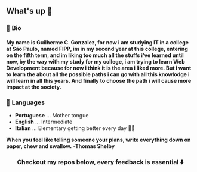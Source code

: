 ## What's up 👋

### :pencil: **Bio**
#### My name is **Guilherme C. Gonzalez**, for now i am studying IT in a college at São Paulo, named FIPP, im in my second year at this college, entering on the fifth term, and im liking too much all the stuffs i've learned until now, by the way with my study for my college, i am trying to learn Web Development because for now i think it is the area i liked more. But i want to learn the about all the possible paths i can go with all this knowlodge i will learn in all this years. And finally to choose the path i will cause more impact at the society. 

### :speech_balloon: **Languages**
  - **Portuguese** ... Mother tongue
  - **English** ... Intermediate
  - **Italian** ... Elementary getting better every day :rocket::rocket:



**When you feel like telling someone your plans, write everything down on paper, chew and swallow.**
                                                                                    **-Thomas Shelby**
**<h3 align="center">Checkout my repos below, every feedback is essential :arrow_down:</h3>**
